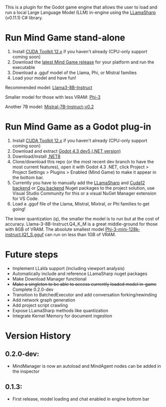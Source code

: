 This is a plugin for the Godot game engine that allows the user to load and run a local Large Language Model (LLM) in-engine using the [LLamaSharp](https://github.com/SciSharp/LLamaSharp) (v0.11.1) C# library.

# Run Mind Game stand-alone

1) Install [CUDA Toolkit 12.x](https://developer.nvidia.com/cuda-12-1-0-download-archive) if you haven't already (CPU-only support coming soon)
2) Download the [latest Mind Game release](https://github.com/adammikulis/MindGame/releases) for your platform and run the executable
3) Download a .gguf model of the Llama, Phi, or Mistral families
4) Load your model and have fun!

Recommended model: [Llama3-8B-Instruct](https://huggingface.co/bartowski/Meta-Llama-3-8B-Instruct-GGUF/tree/main)

Smaller model for those with less VRAM: [Phi-3](https://huggingface.co/microsoft/Phi-3-mini-4k-instruct-gguf/tree/main)

Another 7B model: [Mistral-7B-Instruct-v0.2](https://huggingface.co/TheBloke/Mistral-7B-Instruct-v0.2-GGUF/tree/main)



# Run Mind Game as a Godot plug-in

1) Install [CUDA Toolkit 12.x](https://developer.nvidia.com/cuda-12-1-0-download-archive) if you haven't already (CPU-only support coming soon)
2) Download and extract [Godot 4.3 dev5 (.NET version)](https://godotengine.org/article/dev-snapshot-godot-4-3-dev-5/)
3) Download/install [.NET8](https://dotnet.microsoft.com/en-us/download)
4) Clone/download this repo (or the most recent dev branch to have the most current features), open it with Godot 4.3 .NET, click Project > Project Settings > Plugins > Enabled (Mind Game) to make it appear in the bottom bar.
5) Currently you have to manually add the [LLamaSharp](https://www.nuget.org/packages/LLamaSharp) and [Cuda12 backend](https://www.nuget.org/packages/LLamaSharp.Backend.Cuda12) or [Cpu backend](https://www.nuget.org/packages/LLamaSharp.Backend.Cpu) Nuget packages to the project solution, use Visual Studio Community for this or a visual NuGet Manager extension for VS Code.
6) Load a .gguf file of the Llama, Mistral, Mixtral, or Phi families to get going!


The lower quantization (q), the smaller the model is to run but at the cost of accuracy. Llama-3-8B-Instruct.Q4_K_M is a great middle-ground for those with 8GB of VRAM. The absolute smallest model [Phi-3-mini-128k-instruct.IQ1_S.gguf](https://huggingface.co/PrunaAI/Phi-3-mini-128k-instruct-GGUF-Imatrix-smashed/blob/main/Phi-3-mini-128k-instruct.IQ1_S.gguf) can run on less than 1GB of VRAM.

# Future steps
- Implement LLaVa support (including viewport analysis)
- Automatically include and reference LLamaSharp nuget packages
- Make Download Manager functional
- ~~Make a singleton to be able to access currently loaded model in-game~~ Complete 0.2.0-dev
- Transition to BatchedExecutor and add conversation forking/rewinding
- Add network graph generation
- Add project script crawling
- Expose LLamaSharp methods like quantization
- Integrate Kernel Memory for document ingestion

# Version History

## 0.2.0-dev: 
- MindManager is now an autoload and MindAgent nodes can be added in the inspector
## 0.1.3:
- First release, model loading and chat enabled in engine bottom bar
